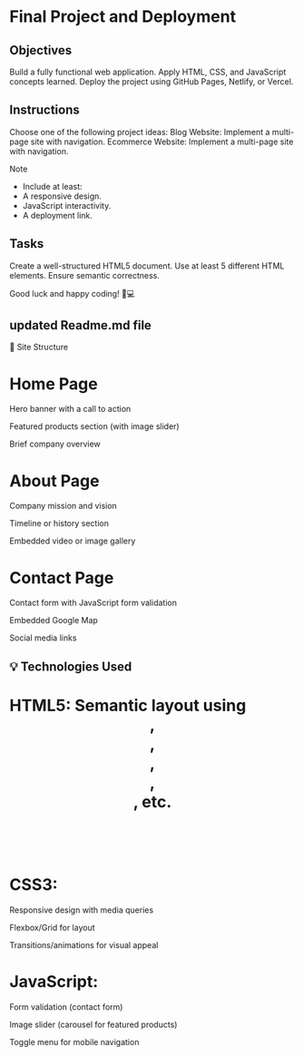 # Final Project and Deployment

## Objectives
Build a fully functional web application.
Apply HTML, CSS, and JavaScript concepts learned.
Deploy the project using GitHub Pages, Netlify, or Vercel.

## Instructions
Choose one of the following project ideas:
Blog Website: Implement a multi-page site with navigation.
Ecommerce Website: Implement a multi-page site with navigation.

>[!NOTE]
> - Include at least:
> - A responsive design.
> - JavaScript interactivity.
> - A deployment link.

## Tasks

Create a well-structured HTML5 document.
Use at least 5 different HTML elements.
Ensure semantic correctness.

Good luck and happy coding! 🚀💻

## updated Readme.md file
📄 Site Structure

# Home Page

Hero banner with a call to action

Featured products section (with image slider)

Brief company overview

# About Page

Company mission and vision

Timeline or history section

Embedded video or image gallery

# Contact Page

Contact form with JavaScript form validation

Embedded Google Map

Social media links

## 💡 Technologies Used

# HTML5: Semantic layout using <header>, <nav>, <section>, <article>, <footer>, etc.

# CSS3:

Responsive design with media queries

Flexbox/Grid for layout

Transitions/animations for visual appeal

# JavaScript:

Form validation (contact form)

Image slider (carousel for featured products)

Toggle menu for mobile navigation
